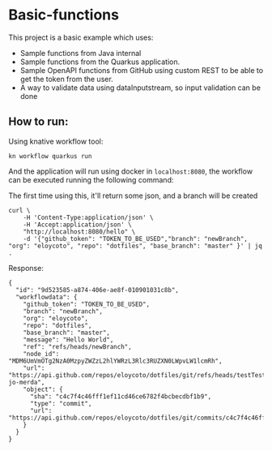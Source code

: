# Basic-functions

This project is a basic example which uses:

- Sample functions from Java internal
- Sample functions from the Quarkus application.
- Sample OpenAPI functions from GitHub using custom REST to be able to get the token from the user.
- A way to validate data using dataInputstream, so input validation can be done


## How to run:

Using knative workflow tool:

```
kn workflow quarkus run
```

And the application will run using docker in `localhost:8080`, the workflow can
be executed running the following command:

The first time using this, it'll return some json, and a branch will be created
```
curl \
    -H 'Content-Type:application/json' \
    -H 'Accept:application/json' \
    "http://localhost:8080/hello" \
    -d '{"github_token": "TOKEN_TO_BE_USED","branch": "newBranch", "org": "eloycoto", "repo": "dotfiles", "base_branch": "master" }' | jq .
```

Response:
```
{
  "id": "9d523585-a874-406e-ae8f-010901031c8b",
  "workflowdata": {
    "github_token": "TOKEN_TO_BE_USED",
    "branch": "newBranch",
    "org": "eloycoto",
    "repo": "dotfiles",
    "base_branch": "master",
    "message": "Hello World",
    "ref": "refs/heads/newBranch",
    "node_id": "MDM6UmVmOTg2NzA0MzpyZWZzL2hlYWRzL3Rlc3RUZXN0LWpvLW1lcmRh",
    "url": "https://api.github.com/repos/eloycoto/dotfiles/git/refs/heads/testTest-jo-merda",
    "object": {
      "sha": "c4c7f4c46fff1ef11cd46ce6782f4bcbecdbf1b9",
      "type": "commit",
      "url": "https://api.github.com/repos/eloycoto/dotfiles/git/commits/c4c7f4c46fff1ef11cd46ce6782f4bcbecdbf1b9"
    }
  }
}
```

